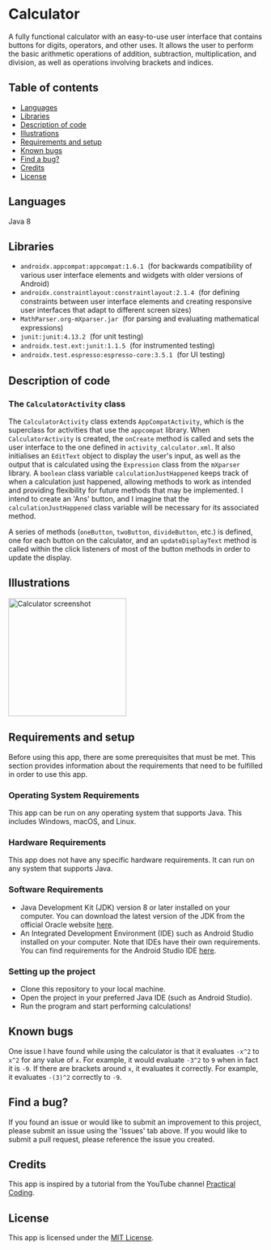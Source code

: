 # Calculator
 A fully functional calculator with an easy-to-use user interface that contains buttons for digits, operators, and other uses. It allows the user to perform the basic arithmetic operations of addition, subtraction, multiplication, and division, as well as operations involving brackets and indices.

## Table of contents
* [Languages](#languages)
* [Libraries](#libraries)
* [Description of code](#description-of-code)
* [Illustrations](#illustrations)
* [Requirements and setup](#requirements-and-setup)
* [Known bugs](#known-bugs)
* [Find a bug?](#find-a-bug)
* [Credits](#credits)
* [License](#license)

## Languages
Java 8

## Libraries
* <span style ="font-family: Courier New">`androidx.appcompat:appcompat:1.6.1` </span>(for backwards compatibility of various user interface elements and widgets with older versions of Android)
* <span style ="font-family: Courier New">`androidx.constraintlayout:constraintlayout:2.1.4` </span>(for defining constraints between user interface elements and creating responsive user interfaces that adapt to different screen sizes)
* <span style ="font-family: Courier New">`MathParser.org-mXparser.jar` </span>(for parsing and evaluating mathematical expressions)
* <span style ="font-family: Courier New">`junit:junit:4.13.2` </span>(for unit testing)
* <span style ="font-family: Courier New">`androidx.test.ext:junit:1.1.5` </span>(for instrumented testing)
* <span style ="font-family: Courier New">`androidx.test.espresso:espresso-core:3.5.1` </span>(for UI testing)

## Description of code
### The <span style ="font-family: Courier New">`CalculatorActivity`</span> class
The <span style ="font-family: Courier New">`CalculatorActivity`</span> class extends <span style ="font-family: Courier New">`AppCompatActivity`</span>, which is the superclass for activities that use the <span style ="font-family: Courier New">`appcompat`</span> library. When <span style ="font-family: Courier New">`CalculatorActivity`</span> is created, the <span style ="font-family: Courier New">`onCreate`</span> method is called and sets the user interface to the one defined in <span style ="font-family: Courier New">`activity_calculator.xml`</span>. It also initialises an <span style ="font-family: Courier New">`EditText`</span> object to display the user's input, as well as the output that is calculated using the <span style ="font-family: Courier New">`Expression`</span> class from the <span style ="font-family: Courier New">`mXparser`</span> library. A <span style ="font-family: Courier New">`boolean`</span> class variable <span style ="font-family: Courier New">`calculationJustHappened`</span> keeps track of when a calculation just happened, allowing methods to work as intended and providing flexibility for future methods that may be implemented. I intend to create an 'Ans' button, and I imagine that the <span style ="font-family: Courier New">`calculationJustHappened`</span> class variable will be necessary for its associated method.

A series of methods (<span style ="font-family: Courier New">`oneButton`</span>, <span style ="font-family: Courier New">`twoButton`</span>, <span style ="font-family: Courier New">`divideButton`</span>, etc.) is defined, one for each button on the calculator, and an <span style ="font-family: Courier New">`updateDisplayText`</span> method is called within the click listeners of most of the button methods in order to update the display.

## Illustrations
<img width="233" alt="Calculator screenshot" src="https://user-images.githubusercontent.com/122983411/236727398-048e65f5-3e52-468e-b974-15c89c223fad.png">

## Requirements and setup
Before using this app, there are some prerequisites that must be met. This section provides information about the requirements that need to be fulfilled in order to use this app.
### Operating System Requirements
This app can be run on any operating system that supports Java. This includes Windows, macOS, and Linux.
### Hardware Requirements
This app does not have any specific hardware requirements. It can run on any system that supports Java.
### Software Requirements
* Java Development Kit (JDK) version 8 or later installed on your computer. You can download the latest version of the JDK from the official Oracle website [here](https://www.oracle.com/java/technologies/downloads/).
* An Integrated Development Environment (IDE) such as Android Studio installed on your computer. Note that IDEs have their own requirements. You can find requirements for the Android Studio IDE [here](https://developer.android.com/studio/install?gclid=CjwKCAjwjMiiBhA4EiwAZe6jQ6JIVXEkxXTH3jSBnS3iT6wq3o8irNlSSfIroMs2__YxISpgDZlfvBoCiSYQAvD_BwE&gclsrc=aw.ds).

### Setting up the project
* Clone this repository to your local machine.
* Open the project in your preferred Java IDE (such as Android Studio).
* Run the program and start performing calculations!

## Known bugs
One issue I have found while using the calculator is that it evaluates `-x^2` to `x^2` for any value of `x`. For example, it would evaluate `-3^2` to `9` when in fact it is `-9`. If there are brackets around `x`, it evaluates it correctly. For example, it evaluates `-(3)^2` correctly to `-9`.

## Find a bug?
If you found an issue or would like to submit an improvement to this project, please submit an issue using the 'Issues' tab above. If you would like to submit a pull request, please reference the issue you created.

## Credits
This app is inspired by a tutorial from the YouTube channel [Practical Coding](https://www.youtube.com/watch?v=B5b-7uDtUp4&list=PLcSIMAULmMyd-d2gp50C-fPfnzCB523mZ&index=6).

## License
This app is licensed under the [MIT License](https://github.com/ChenYefet/Calculator/blob/master/LICENSE).
